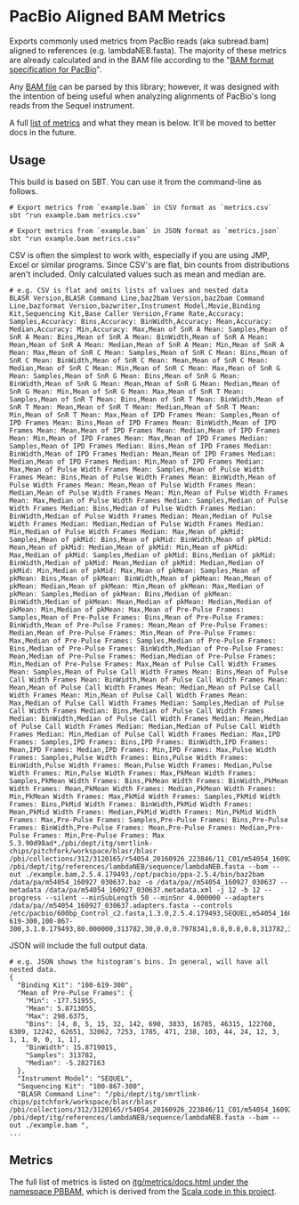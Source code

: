 # PacBio Aligned BAM Metrics

Exports commonly used metrics from PacBio reads (aka subread.bam)
aligned to references (e.g. lambdaNEB.fasta). The majority of these
metrics are already calculated and in the BAM file according to the "[BAM
format specification for PacBio](http://pacbiofileformats.readthedocs.io/en/3.0/BAM.html)".

Any [BAM file](http://samtools.github.io/hts-specs/SAMv1.pdf) can be
parsed by this library; however, it was designed with the intention of
being useful when analyzing alignments of PacBio's long reads from the
Sequel instrument.

A full [list of metrics](#metrics) and what they mean is below. It'll be
moved to better docs in the future.

## Usage

This build is based on SBT. You can use it from the command-line as follows.

```
# Export metrics from `example.bam` in CSV format as `metrics.csv`
sbt "run example.bam metrics.csv"

# Export metrics from `example.bam` in JSON format as `metrics.json`
sbt "run example.bam metrics.csv"
```

CSV is often the simplest to work with, especially if you are using JMP,
Excel or similar programs. Since CSV's are flat, bin counts from
distributions aren't included. Only calculated values such as mean
and median are.

```
# e.g. CSV is flat and omits lists of values and nested data
BLASR Version,BLASR Command Line,baz2bam Version,baz2bam Command Line,bazformat Version,bazwriter,Instrument Model,Movie,Binding Kit,Sequencing Kit,Base Caller Version,Frame Rate,Accuracy: Samples,Accuracy: Bins,Accuracy: BinWidth,Accuracy: Mean,Accuracy: Median,Accuracy: Min,Accuracy: Max,Mean of SnR A Mean: Samples,Mean of SnR A Mean: Bins,Mean of SnR A Mean: BinWidth,Mean of SnR A Mean: Mean,Mean of SnR A Mean: Median,Mean of SnR A Mean: Min,Mean of SnR A Mean: Max,Mean of SnR C Mean: Samples,Mean of SnR C Mean: Bins,Mean of SnR C Mean: BinWidth,Mean of SnR C Mean: Mean,Mean of SnR C Mean: Median,Mean of SnR C Mean: Min,Mean of SnR C Mean: Max,Mean of SnR G Mean: Samples,Mean of SnR G Mean: Bins,Mean of SnR G Mean: BinWidth,Mean of SnR G Mean: Mean,Mean of SnR G Mean: Median,Mean of SnR G Mean: Min,Mean of SnR G Mean: Max,Mean of SnR T Mean: Samples,Mean of SnR T Mean: Bins,Mean of SnR T Mean: BinWidth,Mean of SnR T Mean: Mean,Mean of SnR T Mean: Median,Mean of SnR T Mean: Min,Mean of SnR T Mean: Max,Mean of IPD Frames Mean: Samples,Mean of IPD Frames Mean: Bins,Mean of IPD Frames Mean: BinWidth,Mean of IPD Frames Mean: Mean,Mean of IPD Frames Mean: Median,Mean of IPD Frames Mean: Min,Mean of IPD Frames Mean: Max,Mean of IPD Frames Median: Samples,Mean of IPD Frames Median: Bins,Mean of IPD Frames Median: BinWidth,Mean of IPD Frames Median: Mean,Mean of IPD Frames Median: Median,Mean of IPD Frames Median: Min,Mean of IPD Frames Median: Max,Mean of Pulse Width Frames Mean: Samples,Mean of Pulse Width Frames Mean: Bins,Mean of Pulse Width Frames Mean: BinWidth,Mean of Pulse Width Frames Mean: Mean,Mean of Pulse Width Frames Mean: Median,Mean of Pulse Width Frames Mean: Min,Mean of Pulse Width Frames Mean: Max,Median of Pulse Width Frames Median: Samples,Median of Pulse Width Frames Median: Bins,Median of Pulse Width Frames Median: BinWidth,Median of Pulse Width Frames Median: Mean,Median of Pulse Width Frames Median: Median,Median of Pulse Width Frames Median: Min,Median of Pulse Width Frames Median: Max,Mean of pkMid: Samples,Mean of pkMid: Bins,Mean of pkMid: BinWidth,Mean of pkMid: Mean,Mean of pkMid: Median,Mean of pkMid: Min,Mean of pkMid: Max,Median of pkMid: Samples,Median of pkMid: Bins,Median of pkMid: BinWidth,Median of pkMid: Mean,Median of pkMid: Median,Median of pkMid: Min,Median of pkMid: Max,Mean of pkMean: Samples,Mean of pkMean: Bins,Mean of pkMean: BinWidth,Mean of pkMean: Mean,Mean of pkMean: Median,Mean of pkMean: Min,Mean of pkMean: Max,Median of pkMean: Samples,Median of pkMean: Bins,Median of pkMean: BinWidth,Median of pkMean: Mean,Median of pkMean: Median,Median of pkMean: Min,Median of pkMean: Max,Mean of Pre-Pulse Frames: Samples,Mean of Pre-Pulse Frames: Bins,Mean of Pre-Pulse Frames: BinWidth,Mean of Pre-Pulse Frames: Mean,Mean of Pre-Pulse Frames: Median,Mean of Pre-Pulse Frames: Min,Mean of Pre-Pulse Frames: Max,Median of Pre-Pulse Frames: Samples,Median of Pre-Pulse Frames: Bins,Median of Pre-Pulse Frames: BinWidth,Median of Pre-Pulse Frames: Mean,Median of Pre-Pulse Frames: Median,Median of Pre-Pulse Frames: Min,Median of Pre-Pulse Frames: Max,Mean of Pulse Call Width Frames Mean: Samples,Mean of Pulse Call Width Frames Mean: Bins,Mean of Pulse Call Width Frames Mean: BinWidth,Mean of Pulse Call Width Frames Mean: Mean,Mean of Pulse Call Width Frames Mean: Median,Mean of Pulse Call Width Frames Mean: Min,Mean of Pulse Call Width Frames Mean: Max,Median of Pulse Call Width Frames Median: Samples,Median of Pulse Call Width Frames Median: Bins,Median of Pulse Call Width Frames Median: BinWidth,Median of Pulse Call Width Frames Median: Mean,Median of Pulse Call Width Frames Median: Median,Median of Pulse Call Width Frames Median: Min,Median of Pulse Call Width Frames Median: Max,IPD Frames: Samples,IPD Frames: Bins,IPD Frames: BinWidth,IPD Frames: Mean,IPD Frames: Median,IPD Frames: Min,IPD Frames: Max,Pulse Width Frames: Samples,Pulse Width Frames: Bins,Pulse Width Frames: BinWidth,Pulse Width Frames: Mean,Pulse Width Frames: Median,Pulse Width Frames: Min,Pulse Width Frames: Max,PkMean Width Frames: Samples,PkMean Width Frames: Bins,PkMean Width Frames: BinWidth,PkMean Width Frames: Mean,PkMean Width Frames: Median,PkMean Width Frames: Min,PkMean Width Frames: Max,PkMid Width Frames: Samples,PkMid Width Frames: Bins,PkMid Width Frames: BinWidth,PkMid Width Frames: Mean,PkMid Width Frames: Median,PkMid Width Frames: Min,PkMid Width Frames: Max,Pre-Pulse Frames: Samples,Pre-Pulse Frames: Bins,Pre-Pulse Frames: BinWidth,Pre-Pulse Frames: Mean,Pre-Pulse Frames: Median,Pre-Pulse Frames: Min,Pre-Pulse Frames: Max
5.3.90d98ad*,/pbi/dept/itg/smrtlink-chips/pitchfork/workspace/blasr/blasr /pbi/collections/312/3120165/r54054_20160926_223846/11_C01/m54054_160927_030637.subreads.bam /pbi/dept/itg/references/lambdaNEB/sequence/lambdaNEB.fasta --bam --out ./example.bam,2.5.4.179493,/opt/pacbio/ppa-2.5.4/bin/baz2bam /data/pa/m54054_160927_030637.baz -o /data/pa//m54054_160927_030637 --metadata /data/pa/m54054_160927_030637.metadata.xml -j 12 -b 12 --progress --silent --minSubLength 50 --minSnr 4.000000 --adapters /data/pa//m54054_160927_030637.adapters.fasta --controls /etc/pacbio/600bp_Control_c2.fasta,1.3.0,2.5.4.179493,SEQUEL,m54054_160927_030637,100-619-300,100-867-300,3.1.0.179493,80.000000,313782,30,0.0,0.7978341,0.8,0.8,0.8,313782,30,0.2643791,5.922769,6.006561,4.000033,11.931406,313782,30,0.5282866,10.933327,11.110972,4.900301,20.748898,313782,30,0.3439346,8.554817,8.670342,4.0105743,14.328612,313782,30,0.56079346,12.83415,12.992999,6.0898585,22.913662,313782,30,15.8719015,5.8713055,-5.2827163,-177.51955,298.6375,313782,30,3,24.850494,24,5,116,313782,30,2.4644737,10.791893,10.703704,-28.89064,45.04357,313782,30,1,7.628962,8,2,28,313782,30,40.673355,-0.03930941,-0.05263158,-610.22,609.9808,313782,30,274,4022.8196,3968,0,8227,313782,30,41.979332,-0.05027073,-0.12415197,-631.24,628.14,313782,30,230,4075.6768,4016,1122,8022,313782,30,15.8719015,5.8713055,-5.2827163,-177.51955,298.6375,313782,30,3,24.850494,24,5,116,313782,30,2.4644737,10.791893,10.703704,-28.89064,45.04357,313782,30,1,7.628962,8,2,28,259345527,30,32,-7.2760673,-1,1,965,259345527,30,32,-7.2760673,-1,1,965,260086136,30,999,5.083147,-1,333,30309,260086136,30,1026,4.8908725,-1,0,30792,260037167,30,1073,-3.6026993,-1,0,32197
```

JSON will include the full output data.

```
# e.g. JSON shows the histogram's bins. In general, will have all nested data.
{
  "Binding Kit": "100-619-300",
  "Mean of Pre-Pulse Frames": {
    "Min": -177.51955,
    "Mean": 5.8713055,
    "Max": 298.6375,
    "Bins": [4, 0, 5, 15, 32, 142, 690, 3833, 16785, 46315, 122760, 6309, 12242, 62651, 32062, 7253, 1785, 471, 238, 103, 44, 24, 12, 3, 1, 1, 0, 0, 1, 1],
    "BinWidth": 15.8719015,
    "Samples": 313782,
    "Median": -5.2827163
  },
  "Instrument Model": "SEQUEL",
  "Sequencing Kit": "100-867-300",
  "BLASR Command Line": "/pbi/dept/itg/smrtlink-chips/pitchfork/workspace/blasr/blasr /pbi/collections/312/3120165/r54054_20160926_223846/11_C01/m54054_160927_030637.subreads.bam /pbi/dept/itg/references/lambdaNEB/sequence/lambdaNEB.fasta --bam --out ./example.bam ",
...
```

## Metrics

The full list of metrics is listed on [itg/metrics/docs.html under the namespace PBBAM](http://itg/metrics/docs.html?q=PBBAM),
which is derived from the [Scala code in this project](src/main/scala/com/pacb/itg/metrics/pbbam/aligned/AlignedPacBioBam_1_5.scala).
